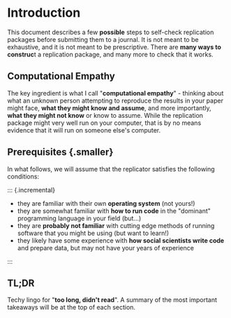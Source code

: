 
# Introduction

This document describes a few **possible** steps to self-check replication packages before submitting them to a journal. It is not meant to be exhaustive, and it is not meant to be prescriptive. There are **many ways to construc**t a replication package, and many more to check that it works.

## Computational Empathy
The key ingredient is what I call "**computational empathy**" - thinking about what an unknown person attempting to reproduce the results in your paper might face, **what they might know and assume**, and more importantly, **what they might not know** or know to assume. While the replication package might very well run on your computer, that is by no means evidence that it will run on someone else's computer. 

## Prerequisites {.smaller}

In what follows, we will assume that the replicator satisfies the following conditions:

::: {.incremental}

- they are familiar with their own **operating system** (not yours!)
- they are somewhat familiar with **how to run code** in the "dominant" programming language in your field (but...)
- they are **probably not  familiar** with cutting edge methods of running software that you might be using (but want to learn!)
- they likely have some experience with **how social scientists write code** and prepare data, but may not have your years of experience

:::

## TL;DR

Techy lingo for "**too long, didn't read**". A summary of the most important takeaways will be at the top of each section.

